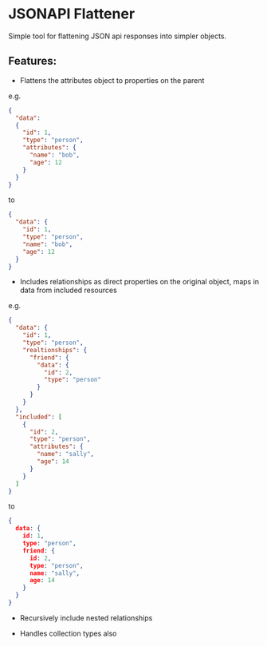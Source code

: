 # JSONAPI Flattener

Simple tool for flattening JSON api responses into simpler objects.


## Features:


* Flattens the attributes object to properties on the parent

e.g.

```json
{
  "data": 
  {
    "id": 1,
    "type": "person",
    "attributes": {
      "name": "bob",
      "age": 12
    }
  }
}
```

to

```json
{
  "data": {
    "id": 1,
    "type": "person",
    "name": "bob",
    "age": 12
  }
}
```


* Includes relationships as direct properties on the original object, maps in data from included resources

e.g.

```json
{
  "data": {
    "id": 1,
    "type": "person",
    "realtionships": {
      "friend": {
        "data": {
          "id": 2,
          "type": "person"
        }
      }
    }
  },
  "included": [
    {
      "id": 2,
      "type": "person",
      "attributes": {
        "name": "sally",
        "age": 14
      }
    }
  ]
}
```

to

```json
{
  data: {
    id: 1,
    type: "person",
    friend: {
      id: 2,
      type: "person",
      name: "sally",
      age: 14
    }
  }
}
```

* Recursively include nested relationships

* Handles collection types also